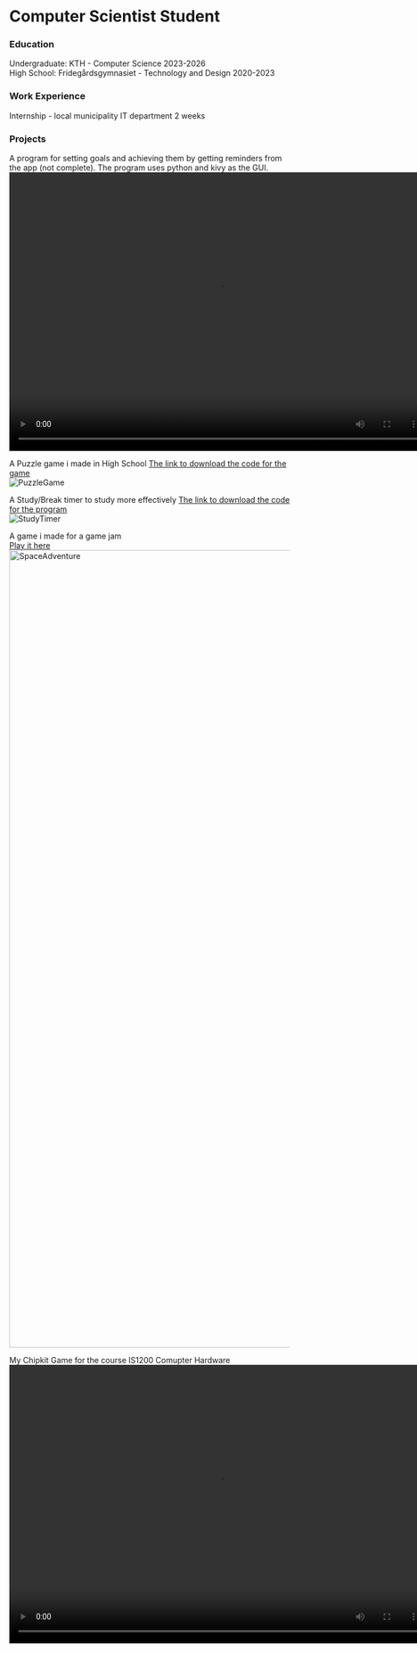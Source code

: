 # Computer Scientist Student

### Education
Undergraduate: KTH - Computer Science 2023-2026  
High School: Fridegårdsgymnasiet - Technology and Design 2020-2023  
### Work Experience
Internship - local municipality IT department 2 weeks  
### Projects
A program for setting goals and achieving them by getting reminders from the app (not complete).
The program uses python and kivy as the GUI.
<video width="750" height="500" controls>
  <source src="[https://github.com/SrQuacksAlot/portfolio/assets/52632838/5caf7224-9a5d-40d6-a52d-121fd9755767](https://github.com/SrQuacksAlot/portfolio/assets/52632838/8650c95a-dc0f-48dc-898f-2243c0763e40)" type="video/mp4">
  Your browser does not support the video tag.
</video>

A Puzzle game i made in High School
[The link to download the code for the game](https://github.com/SrQuacksAlot/PuzzleGame)  
![PuzzleGame](https://github.com/SrQuacksAlot/portfolio/assets/52632838/afd0a2f3-7bd3-4e76-9b9e-270aaf8d7cab)

A Study/Break timer to study more effectively
[The link to download the code for the program](https://github.com/SrQuacksAlot/StudyTimer)  
![StudyTimer](https://github.com/SrQuacksAlot/portfolio/assets/52632838/3f58bb4f-15d2-4f00-88df-451071d52c0b)

A game i made for a game jam  
[Play it here](https://play.unity.com/mg/other/space-adventure-3)
<img width="1431" alt="SpaceAdventure" src="https://github.com/SrQuacksAlot/portfolio/assets/52632838/baca0106-1e9d-4b6b-8e39-a9d921b46c02">

My Chipkit Game for the course IS1200 Comupter Hardware
<video width="750" height="500" controls>
  <source src="https://github.com/SrQuacksAlot/portfolio/assets/52632838/5caf7224-9a5d-40d6-a52d-121fd9755767" type="video/mp4">
  Your browser does not support the video tag.
</video>








